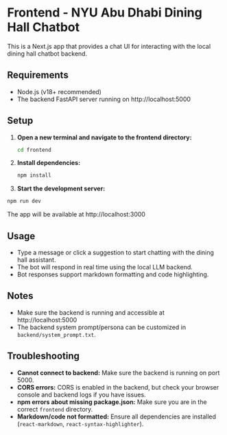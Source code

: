 # Frontend - NYU Abu Dhabi Dining Hall Chatbot

This is a Next.js app that provides a chat UI for interacting with the local dining hall chatbot backend.

## Requirements
- Node.js (v18+ recommended)
- The backend FastAPI server running on http://localhost:5000

## Setup

1. **Open a new terminal and navigate to the frontend directory:**
   ```bash
   cd frontend
   ```

2. **Install dependencies:**
   ```bash
   npm install
   ```

3. **Start the development server:**
```bash
npm run dev
   ```
   The app will be available at http://localhost:3000

## Usage
- Type a message or click a suggestion to start chatting with the dining hall assistant.
- The bot will respond in real time using the local LLM backend.
- Bot responses support markdown formatting and code highlighting.

## Notes
- Make sure the backend is running and accessible at http://localhost:5000
- The backend system prompt/persona can be customized in `backend/system_prompt.txt`.

## Troubleshooting
- **Cannot connect to backend:** Make sure the backend is running on port 5000.
- **CORS errors:** CORS is enabled in the backend, but check your browser console and backend logs if you have issues.
- **npm errors about missing package.json:** Make sure you are in the correct `frontend` directory.
- **Markdown/code not formatted:** Ensure all dependencies are installed (`react-markdown`, `react-syntax-highlighter`).
